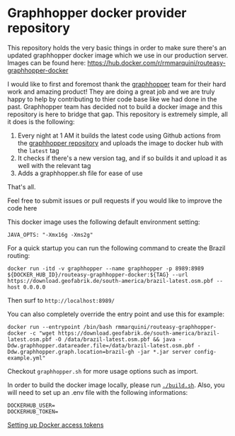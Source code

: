 # Graphhopper docker provider repository
This repository holds the very basic things in order to make sure there's an updated graphhopper docker image which we use in our production server.
Images can be found here:
https://hub.docker.com/r/rmmarquini/routeasy-graphhopper-docker

I would like to first and foremost thank the [graphhopper](https://www.graphhopper.com/) team for their hard work and amazing product!
They are doing a great job and we are truly happy to help by contributing to thier code base like we had done in the past.
Graphhopper team has decided not to build a docker image and this repository is here to bridge that gap.
This repository is extremely simple, all it does is the following:
1. Every night at 1 AM it builds the latest code using Github actions from the [graphhopper repository](https://github.com/graphhopper/graphhopper) and uploads the image to docker hub with the `latest` tag
2. It checks if there's a new version tag, and if so builds it and upload it as well with the relevant tag
3. Adds a graphhopper.sh file for ease of use

That's all.

Feel free to submit issues or pull requests if you would like to improve the code here

This docker image uses the following default environment setting:
```
JAVA_OPTS: "-Xmx16g -Xms2g"
```

For a quick startup you can run the following command to create the Brazil routing:
```
docker run -itd -v graphhopper --name graphhopper -p 8989:8989 ${DOCKER_HUB_ID}/routeasy-graphhopper-docker:${TAG} --url https://download.geofabrik.de/south-america/brazil-latest.osm.pbf --host 0.0.0.0
```
Then surf to `http://localhost:8989/`

You can also completely override the entry point and use this for example:
```
docker run --entrypoint /bin/bash rmmarquini/routeasy-graphhopper-docker -c "wget https://download.geofabrik.de/south-america/brazil-latest.osm.pbf -O /data/brazil-latest.osm.pbf && java -Ddw.graphhopper.datareader.file=/data/brazil-latest.osm.pbf -Ddw.graphhopper.graph.location=brazil-gh -jar *.jar server config-example.yml"
```

Checkout `graphhopper.sh` for more usage options such as import.

In order to build the docker image locally, please run [`./build.sh`](./build.sh).
Also, you will need to set up an .env file with the following informations:
```
DOCKERHUB_USER=
DOCKERHUB_TOKEN=
```
[Setting up Docker access tokens](https://docs.docker.com/security/for-developers/access-tokens/)
